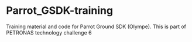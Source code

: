 # Parrot_GSDK-training
Training material and code for Parrot Ground SDK (Olympe). This is part of PETRONAS technology challenge 6

